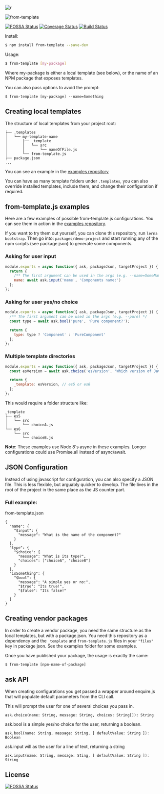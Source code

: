 ![r](https://user-images.githubusercontent.com/8266711/34106451-286cde56-e3f0-11e7-8b8d-f1c197775d55.png)

![from-template](https://user-images.githubusercontent.com/8266711/34106471-3b2499b2-e3f0-11e7-92c7-53812f4753f4.gif)

[![FOSSA Status](https://app.fossa.io/api/projects/git%2Bgithub.com%2Fstephenwf%2Ffrom-template.svg?type=shield)](https://app.fossa.io/projects/git%2Bgithub.com%2Fstephenwf%2Ffrom-template?ref=badge_shield) [![Coverage Status](https://coveralls.io/repos/github/stephenwf/from-template/badge.svg?branch=master)](https://coveralls.io/github/stephenwf/from-template?branch=master) [![Build Status](https://travis-ci.org/stephenwf/from-template.svg?branch=master)](https://travis-ci.org/stephenwf/from-template)

Install:
```bash
$ npm install from-template --save-dev
```

Usage:
```bash
$ from-template [my-package]
```
Where my-package is either a local template (see below), or
the name of an NPM package that exposes templates.

You can also pass options to avoid the prompt:
```
$ from-template [my-package] --name=Something
```

## Creating local templates
The structure of local templates from your project root:
```
├── .templates
│   └── my-template-name
│       ├── _template
│       │   └── src
│       │       └── nameOfFile.js
│       └── from-template.js
├── package.json
...
```
You can see an example in the [examples repository](https://github.com/stephenwf/from-template-examples)

You can have as many template folders under `.templates`, you
can also override installed templates, include them, and change
their configuration if required.

## from-template.js examples
Here are a few examples of possible from-template.js configurations.
You can see them in action in the [examples repository](https://github.com/stephenwf/from-template-examples).

If you want to try them out yourself, you can clone this repository, 
run `lerna bootstrap`. Then go into: `packages/demo-project` and
start running any of the npm scripts (see package.json) to generate
some components.

### Asking for user input
```javascript
module.exports = async function({ ask, packageJson, targetProject }) {  
  return { 
    /** The first argument can be used in the args (e.g. --name=SomeName) */
    name: await ask.input('name', 'Components name:')
  };
};
```

### Asking for user yes/no choice
```javascript
module.exports = async function({ ask, packageJson, targetProject }) {
  /** The first argument can be used in the args (e.g. --pure) */
  const type = await ask.bool('pure', 'Pure component?');

  return { 
    type: type ? 'Component' : 'PureComponent'
  };
};
```

### Multiple template directories
```javascript
module.exports = async function({ ask, packageJson, targetProject }) {
  const esVersion = await ask.choice('esVersion', 'Which version of JavaScript?', ['es5', 'es6']);

  return { 
    _template: esVersion, // es5 or es6
  };
};
```

This would require a folder structure like:
```
_template
├── es5
│   └── src
│       └── choiceA.js
└── es6
    └── src
        └── choiceB.js
```

**Note:** These examples use Node 8's async in these examples. Longer configurations
      could use Promise.all instead of async/await.
      
## JSON Configuration
Instead of using javascript for configuration, you can also specify a JSON file. This is 
less flexible, but arguably quicker to develop. The file lives in the root of the project
in the same place as the JS counter part.

### Full example:
from-template.json
```
{
  "name": {
    "$input": {
      "message": "What is the name of the component?"
    }
  },
  "type": {
    "$choice": {
      "message": "What is its type?",
      "choices": ["choiceA", "choiceB"]
    }
  },
  "isSomething": {
    "$bool": {
      "message": "A simple yes or no:",
      "$true": "Its true!",
      "$false": "Its false!"
    }
  }
}
```

## Creating vendor packages
In order to create a vendor package, you need the same structure
as the local templates, but with a package.json. You need this
repository as a dependency and the `_template` and `from-template.js` files
in your `"files"` key in package json. See the examples folder for
some examples.

Once you have published your package, the usage is exactly the same:

```
$ from-template [npm-name-of-package]
``` 

## ask API
When creating configurations you get passed a wrapper around enquire.js
that will populate default parameters from the CLI call.

This will prompt the user for one of several choices you pass in.
```
ask.choice(name: String, message: String, choices: String[]): String
```

ask.bool is a simple yes/no choice for the user, returning a boolean.
```
ask.bool(name: String, message: String, [ defaultValue: String ]): Boolean
```

ask.input will as the user for a line of text, returning a string
```
ask.input(name: String, message: Sting, [ defaultValue: String ]): String
```


## License
[![FOSSA Status](https://app.fossa.io/api/projects/git%2Bgithub.com%2Fstephenwf%2Ffrom-template.svg?type=large)](https://app.fossa.io/projects/git%2Bgithub.com%2Fstephenwf%2Ffrom-template?ref=badge_large)
